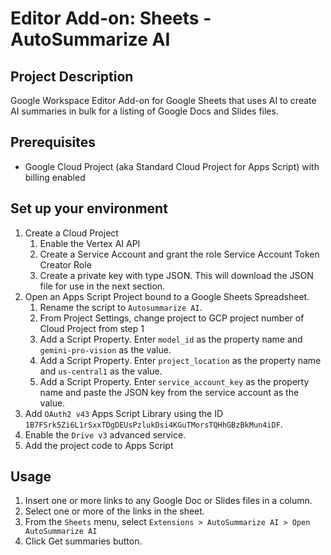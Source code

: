 # Editor Add-on: Sheets - AutoSummarize AI

## Project Description

Google Workspace Editor Add-on for Google Sheets that uses AI to create AI summaries in bulk for a listing of Google Docs and Slides files.


## Prerequisites

* Google Cloud Project (aka Standard Cloud Project for Apps Script) with billing enabled

## Set up your environment


1. Create a Cloud Project
   1. Enable the Vertex AI API
   1. Create a Service Account and grant the role Service Account Token Creator Role
   1. Create a private key with type JSON. This will download the JSON file for use in the next section.
1. Open an Apps Script Project bound to a Google Sheets Spreadsheet.
   1. Rename the script to `Autosummarize AI`.
   1. From Project Settings, change project to GCP project number of Cloud Project from step 1
   1. Add a Script Property. Enter `model_id` as the property name and `gemini-pro-vision` as the value. 
   1. Add a Script Property. Enter `project_location` as the property name and `us-central1` as the value. 
   1. Add a Script Property. Enter `service_account_key` as the property name and paste the JSON key from the service account as the value. 
1. Add `OAuth2 v43` Apps Script Library using the ID `1B7FSrk5Zi6L1rSxxTDgDEUsPzlukDsi4KGuTMorsTQHhGBzBkMun4iDF`.
1. Enable the `Drive v3` advanced service.
1. Add the project code to Apps Script


## Usage

1. Insert one or more links to any Google Doc or Slides files in a column.
1. Select one or more of the links in the sheet.
1. From the `Sheets` menu, select `Extensions > AutoSummarize AI > Open AutoSummarize AI`
1. Click Get summaries button.

